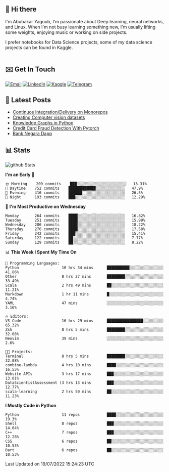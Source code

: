 ## 👋 Hi there

I'm Abubakar Yagoub, I'm passionate about Deep learning, neural networks, and
Linux. When I'm not busy learning something new, I'm usually lifting some
weights, enjoying music or working on side projects.

I prefer notebooks for Data Science projects, some of my data science projects
can be found in Kaggle. <br> <br>

## ✉️ Get In Touch

[![Email](https://img.shields.io/badge/Email-f1f1f1?style=for-the-badge&logo=gmail&logoColor=0f111a)](mailto:hi@blacksuan19.dev)
[![LinkedIn](https://img.shields.io/badge/LinkedIn-0077B5?style=for-the-badge&logo=linkedin&logoColor=white)](https://www.linkedin.com/in/blacksuan19/)
[![Kaggle](https://img.shields.io/badge/Kaggle-5acfff?style=for-the-badge&logo=kaggle&logoColor=white)](http://kaggle.com/abubakaryagob/)
[![Telegram](https://img.shields.io/badge/Telegram-2CA5E0?style=for-the-badge&logo=telegram&logoColor=white)](https://t.me/blacksuan19)

## 📩 Latest Posts

<!-- BLOG-POST-LIST:START -->
- [Continuos Integration/Delivery on Monorepos](http://blacksuan19.dev/blog/github-actions-monorepos/)
- [Creating Computer vision datasets](http://blacksuan19.dev/blog/creating-datasets/)
- [Knowledge Graphs in Python](http://blacksuan19.dev/projects/Knowledge_Graphs/)
- [Credit Card Fraud Detection With Pytorch](http://blacksuan19.dev/projects/credit-card-fraud-detection-with-pytorch/)
- [Bank Negara Dapp](http://blacksuan19.dev/projects/bank-negara/)
<!-- BLOG-POST-LIST:END -->

## 📊 Stats

![github Stats](https://github-readme-stats.vercel.app/api?username=blacksuan19&theme=github_dark&show_icons=true&count_private=true&custom_title=Github%20Stats&hide_border=true)

<!--START_SECTION:waka-->
**I'm an Early 🐤** 

```text
🌞 Morning    209 commits    ███░░░░░░░░░░░░░░░░░░░░░░   13.31% 
🌆 Daytime    752 commits    ████████████░░░░░░░░░░░░░   47.9% 
🌃 Evening    416 commits    ██████░░░░░░░░░░░░░░░░░░░   26.5% 
🌙 Night      193 commits    ███░░░░░░░░░░░░░░░░░░░░░░   12.29%

```
📅 **I'm Most Productive on Wednesday** 

```text
Monday       264 commits    ████░░░░░░░░░░░░░░░░░░░░░   16.82% 
Tuesday      251 commits    ████░░░░░░░░░░░░░░░░░░░░░   15.99% 
Wednesday    286 commits    ████░░░░░░░░░░░░░░░░░░░░░   18.22% 
Thursday     276 commits    ████░░░░░░░░░░░░░░░░░░░░░   17.58% 
Friday       242 commits    ███░░░░░░░░░░░░░░░░░░░░░░   15.41% 
Saturday     122 commits    ██░░░░░░░░░░░░░░░░░░░░░░░   7.77% 
Sunday       129 commits    ██░░░░░░░░░░░░░░░░░░░░░░░   8.22%

```


📊 **This Week I Spent My Time On** 

```text
💬 Programming Languages: 
Python                   10 hrs 34 mins      ██████████░░░░░░░░░░░░░░░   41.86% 
Other                    8 hrs 27 mins       ████████░░░░░░░░░░░░░░░░░   33.49% 
Scala                    2 hrs 49 mins       ██░░░░░░░░░░░░░░░░░░░░░░░   11.21% 
Markdown                 1 hr 11 mins        █░░░░░░░░░░░░░░░░░░░░░░░░   4.74% 
YAML                     47 mins             ░░░░░░░░░░░░░░░░░░░░░░░░░   3.16%

🔥 Editors: 
VS Code                  16 hrs 29 mins      ████████████████░░░░░░░░░   65.32% 
Zsh                      8 hrs 5 mins        ████████░░░░░░░░░░░░░░░░░   32.08% 
Neovim                   39 mins             ░░░░░░░░░░░░░░░░░░░░░░░░░   2.6%

🐱‍💻 Projects: 
Terminal                 8 hrs 5 mins        ████████░░░░░░░░░░░░░░░░░   32.08% 
combine-lambda           4 hrs 10 mins       ████░░░░░░░░░░░░░░░░░░░░░   16.55% 
Website APIs             3 hrs 17 mins       ███░░░░░░░░░░░░░░░░░░░░░░   13.01% 
DataScientistAssessment (3 hrs 13 mins       ███░░░░░░░░░░░░░░░░░░░░░░   12.77% 
scala-learning           2 hrs 50 mins       ██░░░░░░░░░░░░░░░░░░░░░░░   11.23%

```

**I Mostly Code in Python** 

```text
Python                   11 repos            ████░░░░░░░░░░░░░░░░░░░░░   19.3% 
Shell                    8 repos             ███░░░░░░░░░░░░░░░░░░░░░░   14.04% 
C++                      7 repos             ███░░░░░░░░░░░░░░░░░░░░░░   12.28% 
CSS                      6 repos             ██░░░░░░░░░░░░░░░░░░░░░░░   10.53% 
Dart                     6 repos             ██░░░░░░░░░░░░░░░░░░░░░░░   10.53%

```



 Last Updated on 19/07/2022 15:24:23 UTC
<!--END_SECTION:waka-->
